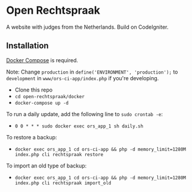 # Open Rechtspraak

A website with judges from the Netherlands. Build on CodeIgniter.

## Installation
[Docker Compose](https://docs.docker.com/compose/install/) is required.

Note: Change `production` in `define('ENVIRONMENT', 'production');` to `development` in `www/ors-ci-app/index.php` if you're developing.

- Clone this repo
- `cd open-rechtspraak/docker`
- `docker-compose up -d`

To run a daily update, add the following line to `sudo crontab -e`:
- `0 0 * * * sudo docker exec ors_app_1 sh daily.sh`

To restore a backup:
- `docker exec ors_app_1 cd ors-ci-app && php -d memory_limit=1280M index.php cli rechtspraak restore`

To import an old type of backup:
- `docker exec ors_app_1 cd ors-ci-app && php -d memory_limit=1280M index.php cli rechtspraak import_old`
